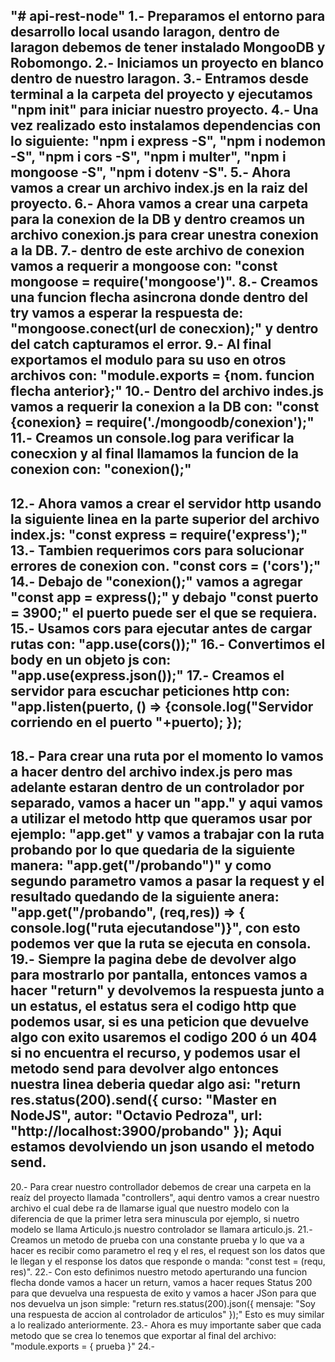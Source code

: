 "# api-rest-node" 
1.- Preparamos el entorno para desarrollo local usando laragon, dentro de laragon debemos de tener instalado MongooDB y Robomongo.
2.- Iniciamos un proyecto en blanco dentro de nuestro laragon.
3.- Entramos desde terminal a la carpeta del proyecto y ejecutamos "npm init" para iniciar nuestro proyecto.
4.- Una vez realizado esto instalamos dependencias con lo siguiente: "npm i express -S", "npm i nodemon -S", "npm i cors -S", "npm i multer", "npm i mongoose -S", "npm i dotenv -S".
5.- Ahora vamos a crear un archivo index.js en la raiz del proyecto.
6.- Ahora vamos a crear una carpeta para la conexion de la DB y dentro creamos un archivo conexion.js para crear unestra conexion a la DB.
7.- dentro de este archivo de conexion vamos a requerir a mongoose con: "const mongoose = require('mongoose')".
8.- Creamos una funcion flecha asincrona donde dentro del try vamos a esperar la respuesta de: "mongoose.conect(url de conecxion);" y dentro del catch capturamos el error.
9.- Al final exportamos el modulo para su uso en otros archivos con: "module.exports = {nom. funcion flecha anterior};"
10.- Dentro del archivo indes.js vamos a requerir la conexion a la DB con: "const {conexion} = require('./mongoodb/conexion');"
11.- Creamos un console.log para verificar la conecxion y al final llamamos la funcion de la conexion con: "conexion();"
--------------------------------------------------------------------------------------
12.- Ahora vamos a crear el servidor http usando la siguiente linea en la parte superior del archivo index.js: "const express = require('express');"
13.- Tambien requerimos cors para solucionar errores de conexion con. "const cors = ('cors');"
14.- Debajo de "conexion();" vamos a agregar "const app = express();" y debajo "const puerto = 3900;" el puerto puede ser el que se requiera.
15.- Usamos cors para ejecutar antes de cargar rutas con: "app.use(cors());"
16.- Convertimos el body en un objeto js con: "app.use(express.json());"
17.- Creamos el servidor para escuchar peticiones http con: "app.listen(puerto, () => {console.log("Servidor corriendo en el puerto "+puerto); });
--------------------------------------------------------------------------------------
18.- Para crear una ruta por el momento lo vamos a hacer dentro del archivo index.js pero mas adelante estaran dentro de un controlador por separado, vamos a hacer un "app." y aqui vamos a utilizar
el metodo http que queramos usar por ejemplo: "app.get" y vamos a trabajar con la ruta probando por lo que quedaria de la siguiente manera: "app.get("/probando")" y como segundo parametro vamos a pasar la request y el resultado quedando de la siguiente anera: "app.get("/probando", (req,res)) => { console.log("ruta ejecutandose")}", con esto podemos ver que la ruta se ejecuta en consola.
19.- Siempre la pagina debe de devolver algo para mostrarlo por pantalla, entonces vamos a hacer "return" y devolvemos la respuesta junto a un estatus, el estatus sera el codigo http que podemos usar,
si es una peticion que devuelve algo con exito usaremos el codigo 200 ó un 404 si no encuentra el recurso, y podemos usar el metodo send para devolver algo entonces nuestra linea deberia quedar algo asi: 
"return res.status(200).send({
        curso: "Master en NodeJS",
        autor: "Octavio Pedroza",
        url: "http://localhost:3900/probando"
    });
Aqui estamos devolviendo un json usando el metodo send.
--------------------------------------------------------------------------------------
20.- Para crear nuestro controllador debemos de crear una carpeta en la reaíz del proyecto llamada "controllers", aqui dentro vamos a crear nuestro archivo el cual debe ra de llamarse igual que nuestro modelo con la diferencia de que la primer letra sera minuscula por ejemplo, si nuetro modelo se llama Articulo.js nuestro controlador se llamara articulo.js.
21.- Creamos un metodo de prueba con una constante prueba y lo que va a hacer es recibir como parametro el req y el res, el request son los datos que le llegan y el response los datos que responde o manda: "const test = (requ, res)".
22.- Con esto definimos nuestro metodo aperturando una funcion flecha donde vamos a hacer un return, vamos a hacer reques Status 200 para que devuelva una respuesta de exito y vamos a hacer JSon para que nos devuelva un json simple:
"return res.status(200).json({
    mensaje: "Soy una respuesta de accion al controlador de articulos"
});"
Esto es muy similar a lo realizado anteriormente.
23.- Ahora es muy importante saber que cada metodo que se crea lo tenemos que exportar al final del archivo:
"module.exports = { prueba }"
24.- 